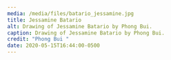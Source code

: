 ```yaml
---
media: /media/files/batario_jessamine.jpg
title: Jessamine Batario
alt: Drawing of Jessamine Batario by Phong Bui.
caption: Drawing of Jessamine Batario by Phong Bui.
credit: "Phong Bui "
date: 2020-05-15T16:44:00-0500
---
```

